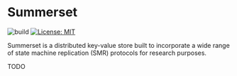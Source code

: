 # Summerset

![build](https://github.com/josehu07/summerset/actions/workflows/build.yml/badge.svg)
[![License: MIT](https://img.shields.io/badge/License-MIT-blue.svg)](https://opensource.org/licenses/MIT)

Summerset is a distributed key-value store built to incorporate a wide range of state machine replication (SMR) protocols for research purposes.

TODO
